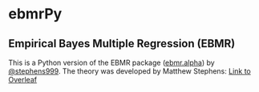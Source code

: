 # ebmrPy
## Empirical Bayes Multiple Regression (EBMR)
This is a Python version of the EBMR package ([ebmr.alpha](https://github.com/stephenslab/ebmr.alpha)) by [@stephens999](https://github.com/stephens999). 
The theory was developed by Matthew Stephens: [Link to Overleaf](https://www.overleaf.com/project/5efcaef995af9b00012d0576)
